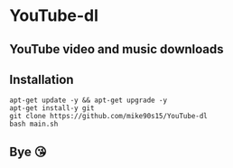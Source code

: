 # YouTube-dl
## YouTube video and music downloads
## Installation
```
apt-get update -y && apt-get upgrade -y
apt-get install-y git
git clone https://github.com/mike90s15/YouTube-dl
bash main.sh
```
## Bye 😘
